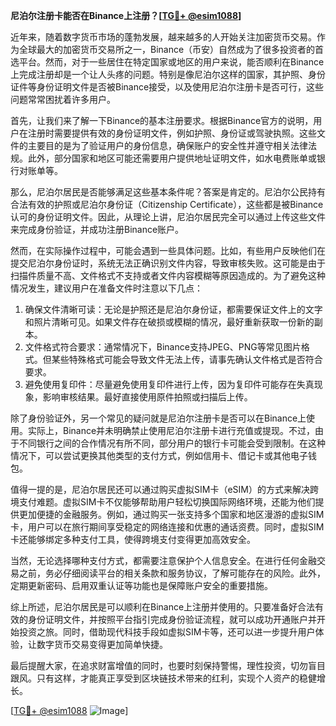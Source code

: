 **尼泊尔注册卡能否在Binance上注册？[[TG💪+ @esim1088](https://t.me/s/esim1088)]**

近年来，随着数字货币市场的蓬勃发展，越来越多的人开始关注加密货币交易。作为全球最大的加密货币交易所之一，Binance（币安）自然成为了很多投资者的首选平台。然而，对于一些居住在特定国家或地区的用户来说，能否顺利在Binance上完成注册却是一个让人头疼的问题。特别是像尼泊尔这样的国家，其护照、身份证件等身份证明文件是否被Binance接受，以及使用尼泊尔注册卡是否可行，这些问题常常困扰着许多用户。

首先，让我们来了解一下Binance的基本注册要求。根据Binance官方的说明，用户在注册时需要提供有效的身份证明文件，例如护照、身份证或驾驶执照。这些文件的主要目的是为了验证用户的身份信息，确保账户的安全性并遵守相关法律法规。此外，部分国家和地区可能还需要用户提供地址证明文件，如水电费账单或银行对账单等。

那么，尼泊尔居民是否能够满足这些基本条件呢？答案是肯定的。尼泊尔公民持有合法有效的护照或尼泊尔身份证（Citizenship Certificate），这些都是被Binance认可的身份证明文件。因此，从理论上讲，尼泊尔居民完全可以通过上传这些文件来完成身份验证，并成功注册Binance账户。

然而，在实际操作过程中，可能会遇到一些具体问题。比如，有些用户反映他们在提交尼泊尔身份证时，系统无法正确识别文件内容，导致审核失败。这可能是由于扫描件质量不高、文件格式不支持或者文件内容模糊等原因造成的。为了避免这种情况发生，建议用户在准备文件时注意以下几点：

1. 确保文件清晰可读：无论是护照还是尼泊尔身份证，都需要保证文件上的文字和照片清晰可见。如果文件存在破损或模糊的情况，最好重新获取一份新的副本。
2. 文件格式符合要求：通常情况下，Binance支持JPEG、PNG等常见图片格式。但某些特殊格式可能会导致文件无法上传，请事先确认文件格式是否符合要求。
3. 避免使用复印件：尽量避免使用复印件进行上传，因为复印件可能存在失真现象，影响审核结果。最好直接使用原件拍照或扫描后上传。

除了身份验证外，另一个常见的疑问就是尼泊尔注册卡是否可以在Binance上使用。实际上，Binance并未明确禁止使用尼泊尔注册卡进行充值或提现。不过，由于不同银行之间的合作情况有所不同，部分用户的银行卡可能会受到限制。在这种情况下，可以尝试更换其他类型的支付方式，例如信用卡、借记卡或其他电子钱包。

值得一提的是，尼泊尔居民还可以通过购买虚拟SIM卡（eSIM）的方式来解决跨境支付难题。虚拟SIM卡不仅能够帮助用户轻松切换国际网络环境，还能为他们提供更加便捷的金融服务。例如，通过购买一张支持多个国家和地区漫游的虚拟SIM卡，用户可以在旅行期间享受稳定的网络连接和优惠的通话资费。同时，虚拟SIM卡还能够绑定多种支付工具，使得跨境支付变得更加高效安全。

当然，无论选择哪种支付方式，都需要注意保护个人信息安全。在进行任何金融交易之前，务必仔细阅读平台的相关条款和服务协议，了解可能存在的风险。此外，定期更新密码、启用双重认证等功能也是保障账户安全的重要措施。

综上所述，尼泊尔居民是可以顺利在Binance上注册并使用的。只要准备好合法有效的身份证明文件，并按照平台指引完成身份验证流程，就可以成功开通账户并开始投资之旅。同时，借助现代科技手段如虚拟SIM卡等，还可以进一步提升用户体验，让数字货币交易变得更加简单快捷。

最后提醒大家，在追求财富增值的同时，也要时刻保持警惕，理性投资，切勿盲目跟风。只有这样，才能真正享受到区块链技术带来的红利，实现个人资产的稳健增长。

[[TG💪+ @esim1088](https://t.me/s/esim1088) ![Image](https://i.postimg.cc/4NQfJmqS/Snipaste-2025-05-13-00-14-12.png)]
